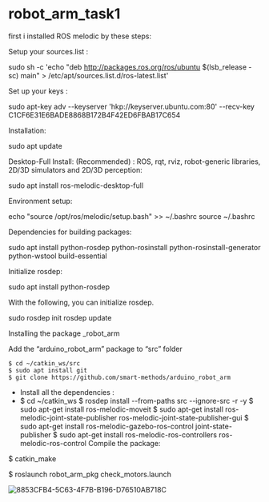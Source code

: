 # robot_arm_task1

first i installed ROS melodic by these steps:

Setup your sources.list :

sudo sh -c 'echo "deb http://packages.ros.org/ros/ubuntu $(lsb_release -sc) main" > /etc/apt/sources.list.d/ros-latest.list'

Set up your keys :

sudo apt-key adv --keyserver 'hkp://keyserver.ubuntu.com:80' --recv-key C1CF6E31E6BADE8868B172B4F42ED6FBAB17C654

Installation:

sudo apt update

Desktop-Full Install: (Recommended) : ROS, rqt, rviz, robot-generic libraries, 2D/3D simulators and 2D/3D perception:

sudo apt install ros-melodic-desktop-full

Environment setup:

echo "source /opt/ros/melodic/setup.bash" >> ~/.bashrc
source ~/.bashrc

Dependencies for building packages:

sudo apt install python-rosdep python-rosinstall python-rosinstall-generator python-wstool build-essential

Initialize rosdep:

sudo apt install python-rosdep

With the following, you can initialize rosdep.

sudo rosdep init
rosdep update


Installing the package _robot_arm

Add the “arduino_robot_arm” package to “src” folder

	$ cd ~/catkin_ws/src
	$ sudo apt install git
	$ git clone https://github.com/smart-methods/arduino_robot_arm 
- Install all the dependencies :
- 
	$ cd ~/catkin_ws
	$ rosdep install --from-paths src --ignore-src -r -y
	$ sudo apt-get install ros-melodic-moveit
	$ sudo apt-get install ros-melodic-joint-state-publisher ros-melodic-joint-state-publisher-gui
	$ sudo apt-get install ros-melodic-gazebo-ros-control joint-state-publisher
	$ sudo apt-get install ros-melodic-ros-controllers ros-melodic-ros-control
Compile the package:

$ catkin_make

$ roslaunch robot_arm_pkg check_motors.launch




![8853CFB4-5C63-4F7B-B196-D76510AB718C](https://user-images.githubusercontent.com/86611989/124684732-76a8ac80-ded8-11eb-84c4-1afdf04d3b4f.png)
